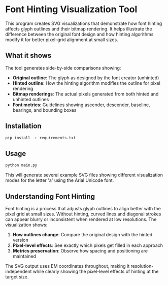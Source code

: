 # Font Hinting Visualization Tool

This program creates SVG visualizations that demonstrate how font hinting affects glyph outlines and their bitmap rendering. It helps illustrate the difference between the original font design and how hinting algorithms modify it for better pixel-grid alignment at small sizes.

## What it shows

The tool generates side-by-side comparisons showing:
- **Original outline**: The glyph as designed by the font creator (unhinted)
- **Hinted outline**: How the hinting algorithm modifies the outline for pixel rendering
- **Bitmap renderings**: The actual pixels generated from both hinted and unhinted outlines
- **Font metrics**: Guidelines showing ascender, descender, baseline, bearings, and bounding boxes

## Installation

```bash
pip install -r requirements.txt
```

## Usage

```bash
python main.py
```

This will generate several example SVG files showing different visualization modes for the letter 'a' using the Arial Unicode font.

## Understanding Font Hinting

Font hinting is a process that adjusts glyph outlines to align better with the pixel grid at small sizes. Without hinting, curved lines and diagonal strokes can appear blurry or inconsistent when rendered at low resolutions. The visualization shows:

1. **How outlines change**: Compare the original design with the hinted version
2. **Pixel-level effects**: See exactly which pixels get filled in each approach  
3. **Metrics preservation**: Observe how spacing and positioning are maintained

The SVG output uses EM coordinates throughout, making it resolution-independent while clearly showing the pixel-level effects of hinting at the target size.